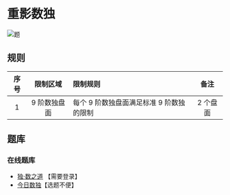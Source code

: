 # 重影数独
<!-- START doctoc generated TOC please keep comment here to allow auto update -->
<!-- DON'T EDIT THIS SECTION, INSTEAD RE-RUN doctoc TO UPDATE -->

<!-- END doctoc generated TOC please keep comment here to allow auto update -->

![题](https://cn.sudoku.today/pic/02/duodoku/39378_45830.png)

## 规则

| 序号  |  限制区域   | 限制规则                    |  备注   |
|:---:|:-------:|:------------------------|:-----:|
|  1  | 9 阶数独盘面 | 每个 9 阶数独盘面满足标准 9 阶数独的限制 | 2 个盘面 |

## 题库

### 在线题库

- [独·数之道](http://www.sudokufans.org.cn/lx/game.index.php?type=cy) 【需要登录】
- [今日数独]【选题不便】

[今日数独]: https://cn.sudoku.today/g-duodoku/
